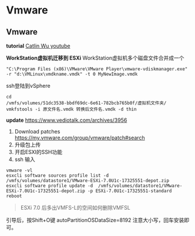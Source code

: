 # Vmware


## Vmware
**tutorial**
[Catlin Wu youtube](https://www.youtube.com/c/CatlinWu/videos)

**WorkStation虚拟机迁移到 ESXi**
WorkStation虚拟机多个磁盘文件合并成一个

```
"C:\Program Files (x86)\VMware\VMware Player\vmware-vdiskmanager.exe" -r "d:\VMLinux\vmdkname.vmdk" -t 0 MyNewImage.vmdk
```
ssh登陆到vSphere
```
cd
/vmfs/volumes/51dc3538-bbdf69dc-6e61-782bcb765b0f/虚拟机文件夹/
vmkfstools -i 原文件名.vmdk 转换后文件名.vmdk -d thin
```

**update**
https://www.vediotalk.com/archives/3956

1. Download patches https://my.vmware.com/group/vmware/patch#search	
2. 升级包上传
3. 开启ESXI的SSH功能
4. ssh 输入
```
vmware -vl
esxcli software sources profile list -d /vmfs/volumes/datastore1/VMware-ESXi-7.0U1c-17325551-depot.zip
esxcli software profile update -d  /vmfs/volumes/datastore1/VMware-ESXi-7.0U1c-17325551-depot.zip -p ESXi-7.0U1c-17325551-standard
reboot
```
> ESXi 7.0 后多出VMFS-L的空间如何删除VMFSL
> 
引导后，按Shift+O键
autoPartitionOSDataSize=8192
注意大小写，回车安装即可。
